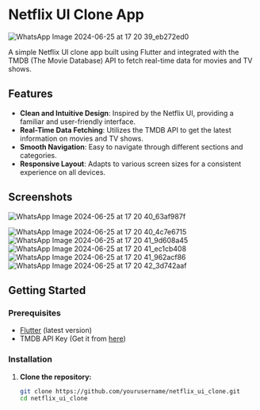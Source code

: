 # Netflix UI Clone App

![WhatsApp Image 2024-06-25 at 17 20 39_eb272ed0](https://github.com/abhishekpandeygithub/netflix_ui/assets/125178208/7a3069ab-1b07-4eec-a96e-46bdec169cab)

A simple Netflix UI clone app built using Flutter and integrated with the TMDB (The Movie Database) API to fetch real-time data for movies and TV shows.

## Features

- **Clean and Intuitive Design**: Inspired by the Netflix UI, providing a familiar and user-friendly interface.
- **Real-Time Data Fetching**: Utilizes the TMDB API to get the latest information on movies and TV shows.
- **Smooth Navigation**: Easy to navigate through different sections and categories.
- **Responsive Layout**: Adapts to various screen sizes for a consistent experience on all devices.

## Screenshots

![WhatsApp Image 2024-06-25 at 17 20 40_63af987f](https://github.com/abhishekpandeygithub/netflix_ui/assets/125178208/d0ac2ce8-78e9-4aa6-a419-e34b2d14eb31)

![WhatsApp Image 2024-06-25 at 17 20 40_4c7e6715](https://github.com/abhishekpandeygithub/netflix_ui/assets/125178208/960e67cc-cf21-43dc-8ec7-55b2aa8d84e5)
![WhatsApp Image 2024-06-25 at 17 20 41_9d608a45](https://github.com/abhishekpandeygithub/netflix_ui/assets/125178208/9f049bb5-52e8-46de-91b9-4d461637ceb2)
![WhatsApp Image 2024-06-25 at 17 20 41_ec1cb408](https://github.com/abhishekpandeygithub/netflix_ui/assets/125178208/ef2ba5de-c1f9-4f34-b814-b48f40fb47ff)
![WhatsApp Image 2024-06-25 at 17 20 41_962acf86](https://github.com/abhishekpandeygithub/netflix_ui/assets/125178208/a7b89073-a999-4b8c-88ef-f1a58dfc47e9)
![WhatsApp Image 2024-06-25 at 17 20 42_3d742aaf](https://github.com/abhishekpandeygithub/netflix_ui/assets/125178208/024837b3-96c1-4601-8ea5-02098cd8c1a0)


## Getting Started

### Prerequisites

- [Flutter](https://flutter.dev/docs/get-started/install) (latest version)
- TMDB API Key (Get it from [here](https://www.themoviedb.org/documentation/api))

### Installation

1. **Clone the repository:**

   ```bash
   git clone https://github.com/yourusername/netflix_ui_clone.git
   cd netflix_ui_clone
